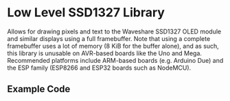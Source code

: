 # Low Level SSD1327 Library

Allows for drawing pixels and text to the Waveshare SSD1327 OLED module and similar displays using a full framebuffer. Note that using a complete framebuffer uses a lot of memory (8 KiB for the buffer alone), and as such, this library is unusable on AVR-based boards like the Uno and Mega. Recommended platforms include ARM-based boards (e.g. Arduino Due) and the ESP family (ESP8266 and ESP32 boards such as NodeMCU).

## Example Code

```cpp

```
